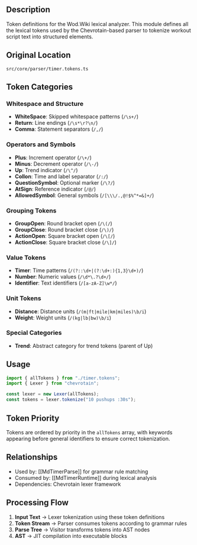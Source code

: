 ## Description
Token definitions for the Wod.Wiki lexical analyzer. This module defines all the lexical tokens used by the Chevrotain-based parser to tokenize workout script text into structured elements.

## Original Location
`src/core/parser/timer.tokens.ts`

## Token Categories

### Whitespace and Structure
- **WhiteSpace**: Skipped whitespace patterns (`/\s+/`)
- **Return**: Line endings (`/\s*\r?\n/`)
- **Comma**: Statement separators (`/,/`)

### Operators and Symbols
- **Plus**: Increment operator (`/\+/`)
- **Minus**: Decrement operator (`/\-/`)
- **Up**: Trend indicator (`/\^/`)
- **Collon**: Time and label separator (`/:/`)
- **QuestionSymbol**: Optional marker (`/\?/`)
- **AtSign**: Reference indicator (`/@/`)
- **AllowedSymbol**: General symbols (`/[\\\/.,@!$%^*=&]+/`)

### Grouping Tokens
- **GroupOpen**: Round bracket open (`/\(/`)
- **GroupClose**: Round bracket close (`/\)/`)
- **ActionOpen**: Square bracket open (`/\[/`)
- **ActionClose**: Square bracket close (`/\]/`)

### Value Tokens
- **Timer**: Time patterns (`/(?::\d+|(?:\d+:){1,3}\d+)/`)
- **Number**: Numeric values (`/\d*\.?\d+/`)
- **Identifier**: Text identifiers (`/[a-zA-Z]\w*/`)

### Unit Tokens
- **Distance**: Distance units (`/(m|ft|mile|km|miles)\b/i`)
- **Weight**: Weight units (`/(kg|lb|bw)\b/i`)

### Special Categories
- **Trend**: Abstract category for trend tokens (parent of Up)

## Usage

```typescript
import { allTokens } from "./timer.tokens";
import { Lexer } from "chevrotain";

const lexer = new Lexer(allTokens);
const tokens = lexer.tokenize("10 pushups :30s");
```

## Token Priority

Tokens are ordered by priority in the `allTokens` array, with keywords appearing before general identifiers to ensure correct tokenization.

## Relationships

- Used by: [[MdTimerParse]] for grammar rule matching
- Consumed by: [[MdTimerRuntime]] during lexical analysis
- Dependencies: Chevrotain lexer framework

## Processing Flow

1. **Input Text** → Lexer tokenization using these token definitions
2. **Token Stream** → Parser consumes tokens according to grammar rules
3. **Parse Tree** → Visitor transforms tokens into AST nodes
4. **AST** → JIT compilation into executable blocks
